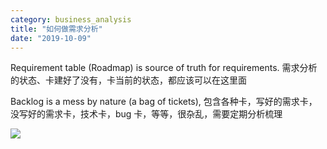 ```yaml
---
category: business_analysis
title: "如何做需求分析"
date: "2019-10-09"
---
```


Requirement table (Roadmap) is source of truth for requirements. 需求分析的状态、卡建好了没有，卡当前的状态，都应该可以在这里面

Backlog is a mess by nature (a bag of tickets), 包含各种卡，写好的需求卡，没写好的需求卡，技术卡，bug 卡，等等，很杂乱，需要定期分析梳理

![](https://goooooouwa.fun:8143/static/images/egbrwluu4aabu0u.jpeg)
